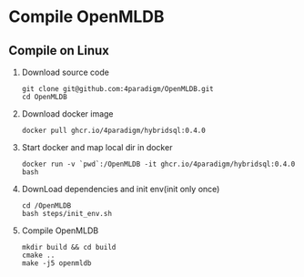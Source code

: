 # Compile OpenMLDB

## Compile on Linux
1. Download source code
    ```
    git clone git@github.com:4paradigm/OpenMLDB.git
    cd OpenMLDB
    ```
2. Download docker image
    ```
    docker pull ghcr.io/4paradigm/hybridsql:0.4.0
    ```
3. Start docker and map local dir in docker
    ```
    docker run -v `pwd`:/OpenMLDB -it ghcr.io/4paradigm/hybridsql:0.4.0 bash
    ```
4. DownLoad dependencies and init env(init only once)
    ```
    cd /OpenMLDB
    bash steps/init_env.sh  
    ``` 
5. Compile OpenMLDB
    ```
    mkdir build && cd build
    cmake ..
    make -j5 openmldb
    ```
